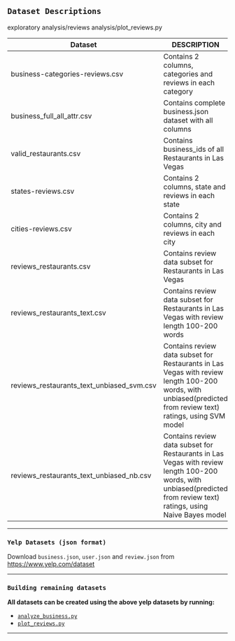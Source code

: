 ## `Dataset Descriptions`

exploratory analysis/reviews analysis/plot_reviews.py

| __Dataset__ | __DESCRIPTION__ |
| ------ | ------ |
| business-categories-reviews.csv | Contains 2 columns, categories and reviews in each category |
| business_full_all_attr.csv | Contains complete business.json dataset with all columns |
| valid_restaurants.csv | Contains business_ids of all Restaurants in Las Vegas |
| states-reviews.csv | Contains 2 columns, state and reviews in each state |
| cities-reviews.csv| Contains 2 columns, city and reviews in each city |
| reviews_restaurants.csv | Contains review data subset for Restaurants in Las Vegas |
| reviews_restaurants_text.csv | Contains review data subset for Restaurants in Las Vegas with review length 100-200 words |
| reviews_restaurants_text_unbiased_svm.csv | Contains review data subset for Restaurants in Las Vegas with review length 100-200 words, with unbiased(predicted from review text) ratings, using SVM model |
| reviews_restaurants_text_unbiased_nb.csv | Contains review data subset for Restaurants in Las Vegas with review length 100-200 words, with unbiased(predicted from review text) ratings, using Naive Bayes model |

---
### `Yelp Datasets (json format)`
Download `business.json`, `user.json` and `review.json` from https://www.yelp.com/dataset

---
### `Building remaining datasets`

__All datasets can be created using the above yelp datasets by running:__
- [`analyze_business.py`](https://github.com/karantyagi/Restaurant-Recommendations-with-Yelp/tree/master/exploratory%20analysis/business%20anaysis/src)
- [`plot_reviews.py`](https://github.com/karantyagi/Restaurant-Recommendations-with-Yelp/tree/master/exploratory%20analysis/reviews%20analysis)

---
